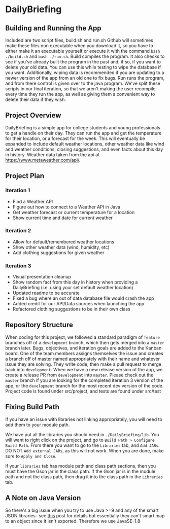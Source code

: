 # DailyBriefing

## Building and Running the App

Included are two script files, build.sh and run.sh  Github will sometimes make these files non executable when you download it, so you have to either make it an executable yourself or execute it with the command `bash ./build.sh` and `bash ./run.sh`. Build compiles the program. It also checks to see if you've already built the program in the past and, if so, if you want to delete your old data. You can use this while testing to wipe the database if you want. Additionally, wiping data is recommended if you are updating to a newer version of the app from an old one to fix bugs. Run runs the program, and from there control is given over to the java program. We've split these scripts in our final iteration, so that we aren't making the user recompile every time they run the app, as well as giving them a convenient way to delete their data if they wish.

## Project Overview

DailyBriefing is a simple app for college students and young professionals to get a handle on their day. They can run the app and get the temperature for their location, or a forecast for the week. This will eventually be expanded to include default weather locations, other weather data like wind and weather conditions, closing suggestions, and even facts about this day in history. Weather data taken from the api at https://www.metaweather.com/api/.

## Project Plan

### Iteration 1

- Find a Weather API
- Figure out how to connect to a Weather API in Java
- Get weather forecast or current temperature for a location
- Show current time and date for current weather

### Iteration 2

- Allow for default/remembered weather locations
- Show other weather data (wind, humidity, etc)
- Add clothing suggestions for given weather

### Iteration 3

- Visual presentation cleanup
- Show random fact from this day in history when providing a DailyBriefing (i.e. using your set default weather location)
- Updated readme to be accurate
- Fixed a bug where an out of data database file would crash the app
- Added credit for our API/Data sources when launching the app
- Refactored clothing suggestions to be in their own class

## Repository Structure

When coding for this project, we followed a standard paradigm of `feature` branches off of a `development` branch, which then gets merged into a `master` branch later. Bugs, objectives, and iteration goals are added to the Kanban board. One of the team members assigns themselves the issue and creates a branch off of master named appropriately with their name and whatever issue they are solving. They write code, then make a pull request to merge back into `development`. When we have a new release version of the app, we create a release PR from `development` into `master`. Please check out the `master` branch if you are looking for the completed iteration 3 version of the app, or the `development` branch for the most recent dev version of the code. Project code is found under src/project, and tests are found under src/test

## Fixing Build Path

If you have an issue with libraries not linking appropriately, you will need to add them to your module path.

We have put all the libraries you should need in `./DailyBriefing/lib`. You will want to right click on the project, and go to `Build Path > Configure Build Path`. From there you want to go to the `Libraries` tab, and `Add JARs`. DO NOT `Add external JARs`, as this will not work. When you are done, make sure to `Apply and Close`.

If your `libraries` tab has module path and class path sections, then you must have the Gson jar in the class path. If the Gson jar is in the module path and not the class path, then drag it into the class path in the `Libraries` tab.

## A Note on Java Version

So there's a big issue when you try to use Java >=9 and any of the smart JSON libraries- see [this](https://stackoverflow.com/questions/41265266/how-to-solve-inaccessibleobjectexception-unable-to-make-member-accessible-m) post for details but essentially they can't smart map to an object since it isn't exported. Therefore we use JavaSE-1.8
